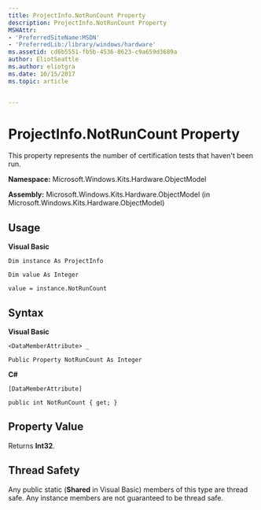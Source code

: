 ```yaml
---
title: ProjectInfo.NotRunCount Property
description: ProjectInfo.NotRunCount Property
MSHAttr:
- 'PreferredSiteName:MSDN'
- 'PreferredLib:/library/windows/hardware'
ms.assetid: cd6b5551-fb5b-4536-8623-c9a659d3689a
author: EliotSeattle
ms.author: eliotgra
ms.date: 10/15/2017
ms.topic: article


---
```


# ProjectInfo.NotRunCount Property


This property represents the number of certification tests that haven't been run.

**Namespace:** Microsoft.Windows.Kits.Hardware.ObjectModel

**Assembly:** Microsoft.Windows.Kits.Hardware.ObjectModel (in Microsoft.Windows.Kits.Hardware.ObjectModel)

## <span id="Usage"></span><span id="usage"></span><span id="USAGE"></span>Usage


**Visual Basic**

`Dim instance As ProjectInfo`

`Dim value As Integer`

`value = instance.NotRunCount`

## <span id="Syntax"></span><span id="syntax"></span><span id="SYNTAX"></span>Syntax


**Visual Basic**

`<DataMemberAttribute> _`

`Public Property NotRunCount As Integer`

**C#**

`[DataMemberAttribute]`

`public int NotRunCount { get; }`

## <span id="Property_Value"></span><span id="property_value"></span><span id="PROPERTY_VALUE"></span>Property Value


Returns **Int32**.

## <span id="Thread_Safety"></span><span id="thread_safety"></span><span id="THREAD_SAFETY"></span>Thread Safety


Any public static (**Shared** in Visual Basic) members of this type are thread safe. Any instance members are not guaranteed to be thread safe.

 

 






